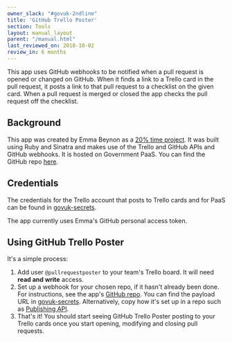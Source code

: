 ```yaml
---
owner_slack: "#govuk-2ndline"
title: 'GitHub Trello Poster'
section: Tools
layout: manual_layout
parent: "/manual.html"
last_reviewed_on: 2018-10-02
review_in: 6 months
---
```


This app uses GitHub webhooks to be notified when a pull request is opened or changed on GitHub. When it finds a link to a Trello card in the pull request, it posts a link to that pull request to a checklist on the given card. When a pull request is merged or closed the app checks the pull request off the checklist.

## Background

This app was created by Emma Beynon as a [20% time project](https://sites.google.com/a/digital.cabinet-office.gov.uk/gds-technology/junior-technologist/previous-20-projects/github-trello-poster).  It was built using Ruby and Sinatra and makes use of the Trello and GitHub APIs and GitHub webhooks.  It is hosted on Government PaaS.  You can find the GitHub repo [here](https://github.com/emmabeynon/github-trello-poster).

## Credentials

The credentials for the Trello account that posts to Trello cards and for PaaS can be found in [govuk-secrets](https://github.com/alphagov/govuk-secrets/tree/master/pass/2ndline/github-trello-poster).

The app currently uses Emma's GitHub personal access token.

## Using GitHub Trello Poster

It's a simple process:

1. Add user `@pullrequestposter` to your team's Trello board.  It will need **read and write** access.
2. Set up a webhook for your chosen repo, if it hasn't already been done.  For instructions, see the app's [GitHub repo](https://github.com/emmabeynon/github-trello-poster).  You can find the payload URL in [govuk-secrets](https://github.com/alphagov/govuk-secrets/tree/master/pass/2ndline/github-trello-poster).  Alternatively, copy how it's set up in a repo such as [Publishing API](https://github.com/alphagov/publishing-api/settings/hooks).
3. That's it!  You should start seeing GitHub Trello Poster posting to your Trello cards once you start opening, modifying and closing pull requests.

